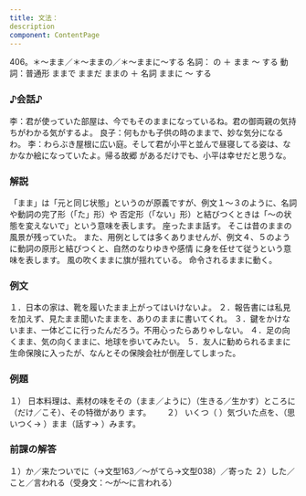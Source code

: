 ```yaml
---
title: 文法：
description
component: ContentPage
---
```



406。＊～まま／＊～ままの／＊～ままに～する
名詞： の ＋ まま ～ する 動詞：普通形 ままで
ままだ ままの ＋ 名詞
ままに ～ する
### ♪会話♪
李：君が使っていた部屋は、今でもそのままになっているね。君の御両親の気持ちがわかる気がするよ。 良子：何もかも子供の時のままで、妙な気分になるわ。
李：わらぶき屋根に広い庭。そして君が小平と並んで昼寝してる姿は、なかなか絵になっていたよ。帰る故郷 があるだけでも、小平は幸せだと思うな。
### 解説
「まま」は「元と同じ状態」というのが原義ですが、例文１～３のように、名詞や動詞の完了形（「た」形）や
否定形（「ない」形）と結びつくときは「～の状態を変えないで」という意味を表します。 座ったまま話す。
そこは昔のままの風景が残っていた。 また、用例としては多くありませんが、例文４、５のように動詞の原形と結びつくと、自然のなりゆきや感情
に身を任せて従うという意味を表します。
風の吹くままに旗が揺れている。
命令されるままに動く。
### 例文
１．日本の家は、靴を履いたまま上がってはいけないよ。
２．報告書には私見を加えず、見たまま聞いたままを、ありのままに書いてくれ。
３．鍵をかけないまま、一体どこに行ったんだろう。不用心ったらありゃしない。
４．足の向くまま、気の向くままに、地球を歩いてみたい。
５．友人に勧められるままに生命保険に入ったが、なんとその保険会社が倒産してしまった。
### 例題
１） 日本料理は、素材の味をその（まま／ように）（生きる／生かす）ところに（だけ／こそ）、その特徴があり
ます。      
２） いくつ（ ）気づいた点を、（思いつく→ ）まま（話す→ ）みます。
### 前課の解答
１）か／来たついでに（→文型163／～がてら→文型038）／寄った
２）した／こと／言われる（受身文：～が～に言われる）
